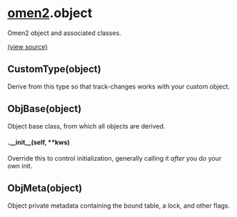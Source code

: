 # [omen2](omen2.md).object
Omen2 object and associated classes.


[(view source)](https://github.com/atakamallc/omen2/blob/master/omen2/object.py)
## CustomType(object)
Derive from this type so that track-changes works with your custom object.



## ObjBase(object)
Object base class, from which all objects are derived.


#### .\_\_init\_\_(self, **kws)
Override this to control initialization, generally calling it *after* you do your own init.


## ObjMeta(object)
Object private metadata containing the bound table, a lock, and other flags.



